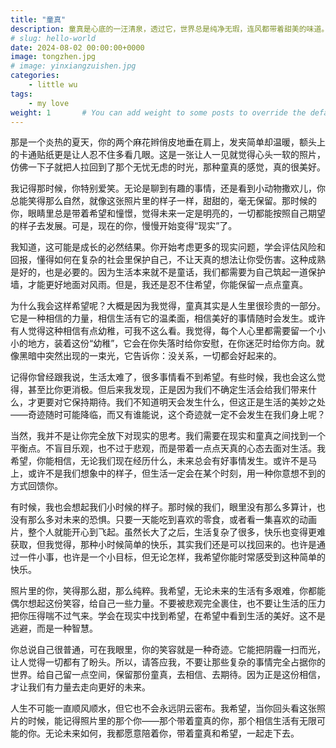 ```yaml
---
title: "童真"
description: 童真是心底的一汪清泉，透过它，世界总是纯净无瑕，连风都带着甜美的味道。
# slug: hello-world
date: 2024-08-02 00:00:00+0000
image: tongzhen.jpg
# image: yinxiangzuishen.jpg
categories:
    - little wu
tags:
    - my love
weight: 1       # You can add weight to some posts to override the default sorting (date descending)
---
```




那是一个炎热的夏天，你的两个麻花辫俏皮地垂在肩上，发夹简单却温暖，额头上的卡通贴纸更是让人忍不住多看几眼。这是一张让人一见就觉得心头一软的照片，仿佛一下子就把人拉回到了那个无忧无虑的时光，那种童真的感觉，真的很美好。

我记得那时候，你特别爱笑。无论是聊到有趣的事情，还是看到小动物撒欢儿，你总能笑得那么自然，就像这张照片里的样子一样，甜甜的，毫无保留。那时候的你，眼睛里总是带着希望和憧憬，觉得未来一定是明亮的，一切都能按照自己期望的样子去发展。可是，现在的你，慢慢开始变得“现实”了。

我知道，这可能是成长的必然结果。你开始考虑更多的现实问题，学会评估风险和回报，懂得如何在复杂的社会里保护自己，不让天真的想法让你受伤害。这种成熟是好的，也是必要的。因为生活本来就不是童话，我们都需要为自己筑起一道保护墙，才能更好地面对风雨。但是，我还是忍不住希望，你能保留一点点童真。

为什么我会这样希望呢？大概是因为我觉得，童真其实是人生里很珍贵的一部分。它是一种相信的力量，相信生活有它的温柔面，相信美好的事情随时会发生。或许有人觉得这种相信有点幼稚，可我不这么看。我觉得，每个人心里都需要留一个小小的地方，装着这份“幼稚”，它会在你失落时给你安慰，在你迷茫时给你方向。就像黑暗中突然出现的一束光，它告诉你：没关系，一切都会好起来的。

记得你曾经跟我说，生活太难了，很多事情看不到希望。有些时候，我也会这么觉得，甚至比你更消极。但后来我发现，正是因为我们不确定生活会给我们带来什么，才更要对它保持期待。我们不知道明天会发生什么，但这正是生活的美妙之处——奇迹随时可能降临，而又有谁能说，这个奇迹就一定不会发生在我们身上呢？

当然，我并不是让你完全放下对现实的思考。我们需要在现实和童真之间找到一个平衡点。不盲目乐观，也不过于悲观，而是带着一点点天真的心态去面对生活。我希望，你能相信，无论我们现在经历什么，未来总会有好事情发生。或许不是马上，或许不是我们想象中的样子，但生活一定会在某个时刻，用一种你意想不到的方式回馈你。

有时候，我也会想起我们小时候的样子。那时候的我们，眼里没有那么多算计，也没有那么多对未来的恐惧。只要一天能吃到喜欢的零食，或者看一集喜欢的动画片，整个人就能开心到飞起。虽然长大了之后，生活复杂了很多，快乐也变得更难获取，但我觉得，那种小时候简单的快乐，其实我们还是可以找回来的。也许是通过一件小事，也许是一个小目标，但无论怎样，我希望你能时常感受到这种简单的快乐。

照片里的你，笑得那么甜，那么纯粹。我希望，无论未来的生活有多艰难，你都能偶尔想起这份笑容，给自己一些力量。不要被悲观完全裹住，也不要让生活的压力把你压得喘不过气来。学会在现实中找到希望，在希望中看到生活的美好。这不是逃避，而是一种智慧。

你总说自己很普通，可在我眼里，你的笑容就是一种奇迹。它能把阴霾一扫而光，让人觉得一切都有了盼头。所以，请答应我，不要让那些复杂的事情完全占据你的世界。给自己留一点空间，保留那份童真，去相信、去期待。因为正是这份相信，才让我们有力量去走向更好的未来。

人生不可能一直顺风顺水，但它也不会永远阴云密布。我希望，当你回头看这张照片的时候，能记得照片里的那个你——那个带着童真的你，那个相信生活有无限可能的你。无论未来如何，我都愿意陪着你，带着童真和希望，一起走下去。